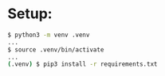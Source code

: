 # Setup:

``` sh
$ python3 -m venv .venv
...
$ source .venv/bin/activate
...
(.venv) $ pip3 install -r requirements.txt

```


